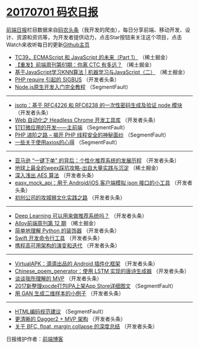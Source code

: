 # [20170701 码农日报](http://hao.caibaojian.com/date/2017/07/01)

[前端日报](http://caibaojian.com/c/news)栏目数据来自[码农头条](http://hao.caibaojian.com/)（我开发的爬虫），每日分享前端、移动开发、设计、资源和资讯等，为开发者提供动力，点击Star按钮来关注这个项目，点击Watch来收听每日的更新[Github主页](https://github.com/kujian/frontendDaily)
* [TC39，ECMAScript 和 JavaScript 的未来（Part 1）](http://hao.caibaojian.com/43073.html) （稀土掘金）
* [【重发】前端周刊第61期：你离 CTC 有多远？](http://hao.caibaojian.com/43075.html) （稀土掘金）
* [基于JavaScript学习KNN算法 | 机器学习与JavaScript（二）](http://hao.caibaojian.com/43076.html) （稀土掘金）
* [PHP require 引起的 SIGBUS](http://hao.caibaojian.com/43104.html) （开发者头条）
* [Node.js原生开发入门完全教程](http://hao.caibaojian.com/43082.html) （SegmentFault）

***
* [jsotp：基于 RFC4226 和 RFC6238 的一次性密码生成及验证 node 模块](http://hao.caibaojian.com/43107.html) （开发者头条）
* [Web 自动化之 Headless Chrome 开发工具库](http://hao.caibaojian.com/43094.html) （开发者头条）
* [钉钉微应用的开发——主前端](http://hao.caibaojian.com/43084.html) （SegmentFault）
* [PHP 进阶之路 &#8211; 揭开 PHP 线程安全的神秘面纱](http://hao.caibaojian.com/43086.html) （SegmentFault）
* [一些关于使用axios的心得](http://hao.caibaojian.com/43087.html) （SegmentFault）

***
* [亚马逊 “一键下单” 的背后：个性化推荐系统的发展历程](http://hao.caibaojian.com/43098.html) （开发者头条）
* [地球上最全的weex踩坑攻略-出自大量实践与沉淀](http://hao.caibaojian.com/43072.html) （稀土掘金）
* [深入浅出 AES 算法](http://hao.caibaojian.com/43088.html) （开发者头条）
* [easy_mock_api：用于 Android/iOS 客户端模拟 json 接口的小工具](http://hao.caibaojian.com/43099.html) （开发者头条）
* [初创公司的攻城狮文化实践之路](http://hao.caibaojian.com/43089.html) （开发者头条）

***
* [Deep Learning 可以用来做推荐系统吗？](http://hao.caibaojian.com/43100.html) （开发者头条）
* [Alloy前端周刊第 12 期](http://hao.caibaojian.com/43074.html) （稀土掘金）
* [简单地理解 Python 的装饰器](http://hao.caibaojian.com/43090.html) （开发者头条）
* [Swift 开发命令行工具](http://hao.caibaojian.com/43101.html) （开发者头条）
* [携程高可用架构的演变和迭代](http://hao.caibaojian.com/43091.html) （开发者头条）

***
* [VirtualAPK：滴滴出品的 Android 插件化框架](http://hao.caibaojian.com/43103.html) （开发者头条）
* [Chinese_poem_generator：使用 LSTM 实现的唐诗生成器](http://hao.caibaojian.com/43092.html) （开发者头条）
* [谈谈我所理解的 MVP](http://hao.caibaojian.com/43093.html) （开发者头条）
* [2017新整理xocde打包IPA上架App Store详细图文](http://hao.caibaojian.com/43083.html) （SegmentFault）
* [用 GAN 生成二维样本的小例子](http://hao.caibaojian.com/43095.html) （开发者头条）

***
* [HTML编码规范建议](http://hao.caibaojian.com/43085.html) （SegmentFault）
* [更清晰的 Dagger2 + MVP 架构](http://hao.caibaojian.com/43096.html) （开发者头条）
* [关于 BFC, float, margin collapse 的深度总结](http://hao.caibaojian.com/43097.html) （开发者头条）

日报维护作者：[前端博客](http://caibaojian.com/) 